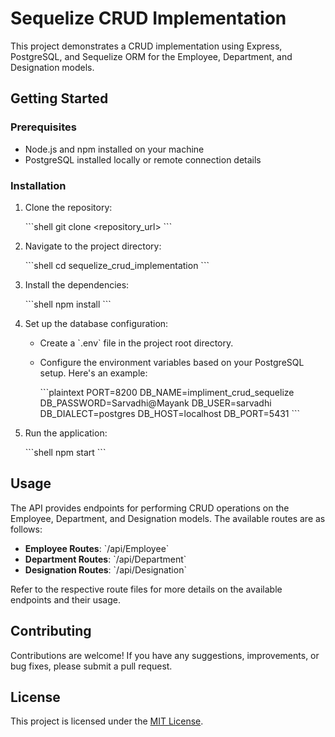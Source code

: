 # Sequelize CRUD Implementation

This project demonstrates a CRUD implementation using Express, PostgreSQL, and Sequelize ORM for the Employee, Department, and Designation models.

## Getting Started

### Prerequisites

- Node.js and npm installed on your machine
- PostgreSQL installed locally or remote connection details

### Installation

1. Clone the repository:

   \`\`\`shell
   git clone <repository_url>
   \`\`\`

2. Navigate to the project directory:

   \`\`\`shell
   cd sequelize_crud_implementation
   \`\`\`

3. Install the dependencies:

   \`\`\`shell
   npm install
   \`\`\`

4. Set up the database configuration:

   - Create a \`.env\` file in the project root directory.
   - Configure the environment variables based on your PostgreSQL setup. Here's an example:

     \`\`\`plaintext
     PORT=8200
     DB_NAME=impliment_crud_sequelize
     DB_PASSWORD=Sarvadhi@Mayank
     DB_USER=sarvadhi
     DB_DIALECT=postgres
     DB_HOST=localhost
     DB_PORT=5431
     \`\`\`

5. Run the application:

   \`\`\`shell
   npm start
   \`\`\`

## Usage

The API provides endpoints for performing CRUD operations on the Employee, Department, and Designation models. The available routes are as follows:

- **Employee Routes**: \`/api/Employee\`
- **Department Routes**: \`/api/Department\`
- **Designation Routes**: \`/api/Designation\`

Refer to the respective route files for more details on the available endpoints and their usage.

## Contributing

Contributions are welcome! If you have any suggestions, improvements, or bug fixes, please submit a pull request.

## License

This project is licensed under the [MIT License](LICENSE).
